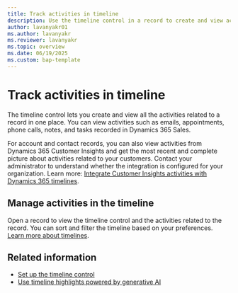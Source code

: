 ```yaml
---
title: Track activities in timeline
description: Use the timeline control in a record to create and view activities related to the record. 
author: lavanyakr01
ms.author: lavanyakr
ms.reviewer: lavanyakr
ms.topic: overview 
ms.date: 06/19/2025
ms.custom: bap-template
---    
```


# Track activities in timeline

The timeline control lets you create and view all the activities related to a record in one place. You can view activities such as emails, appointments, phone calls, notes, and tasks recorded in Dynamics 365 Sales.

For account and contact records, you can also view activities from Dynamics 365 Customer Insights and get the most recent and complete picture about activities related to your customers. Contact your administrator to understand whether the integration is configured for your organization. Learn more: [Integrate Customer Insights activities with Dynamics 365 timelines](/dynamics365/customer-insights/activities-in-d365-timeline).

## Manage activities in the timeline

Open a record to view the timeline control and the activities related to the record. You can sort and filter the timeline based on your preferences.
[Learn more about timelines](/power-apps/user/add-activities).

## Related information

- [Set up the timeline control](/power-apps/maker/model-driven-apps/set-up-timeline-control)
- [Use timeline highlights powered by generative AI](/power-apps/user/add-activities#use-timeline-highlights-powered-by-generative-ai)

